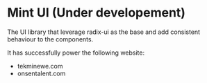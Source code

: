# Mint UI (Under developement)

The UI library that leverage radix-ui as the base and add consistent behaviour to the components.

It has successfully power the following website:

- tekminewe.com
- onsentalent.com
